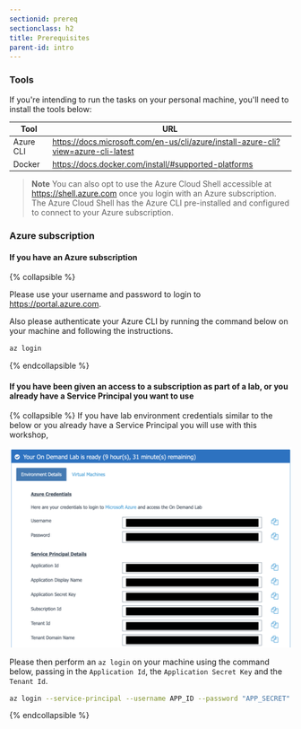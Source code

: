 ```yaml
---
sectionid: prereq
sectionclass: h2
title: Prerequisites
parent-id: intro
---
```


### Tools

If you're intending to run the tasks on your personal machine, you'll need to install the tools below:

| Tool | URL     |
|------|---------|
| Azure CLI    | <https://docs.microsoft.com/en-us/cli/azure/install-azure-cli?view=azure-cli-latest> |
| Docker       | <https://docs.docker.com/install/#supported-platforms>        |

> **Note** You can also opt to use the Azure Cloud Shell accessible at <https://shell.azure.com> once you login with an Azure subscription. The Azure Cloud Shell has the Azure CLI pre-installed and configured to connect to your Azure subscription.

### Azure subscription

#### If you have an Azure subscription

{% collapsible %}

Please use your username and password to login to <https://portal.azure.com>.

Also please authenticate your Azure CLI by running the command below on your machine and following the instructions.

```sh
az login
```

{% endcollapsible %}

#### If you have been given an access to a subscription as part of a lab, or you already have a Service Principal you want to use

{% collapsible %}
If you have lab environment credentials similar to the below or you already have a Service Principal you will use with this workshop,

![Lab environment credentials](media/lab-env.png)

Please then perform an `az login` on your machine using the command below, passing in the `Application Id`, the `Application Secret Key` and the `Tenant Id`.

```sh
az login --service-principal --username APP_ID --password "APP_SECRET" --tenant TENANT_ID
```

{% endcollapsible %}
